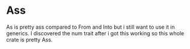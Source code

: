 # Ass
As is pretty ass compared to From and Into but i still want to use it in generics.
I discovered the num trait after i got this working so this whole crate is pretty Ass.
